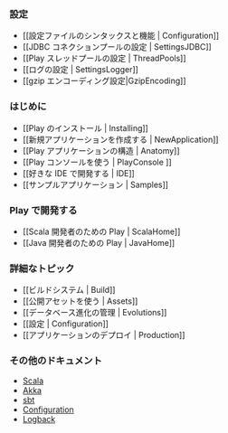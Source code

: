 <!-- translated -->
<!--
### Configuration
-->
### 設定

<!--
- [[Configuration file syntax and features | Configuration]]
- [[Configuring the JDBC connection pool | SettingsJDBC]]
- [[Configuring Play's thread pools | ThreadPools]]
- [[Configuring logging | SettingsLogger]]
- [[Configuring gzip encoding|GzipEncoding]]
-->
- [[設定ファイルのシンタックスと機能 | Configuration]]
- [[JDBC コネクションプールの設定 | SettingsJDBC]]
- [[Play スレッドプールの設定 | ThreadPools]]
- [[ログの設定 | SettingsLogger]]
- [[gzip エンコーディング設定|GzipEncoding]]

<!--
### Getting started
-->
### はじめに

<!--
- [[Installing Play | Installing]]
- [[Creating a new application | NewApplication]]
- [[Anatomy of a Play application | Anatomy]]
- [[Using the Play console | PlayConsole ]]
- [[Setting-up your preferred IDE | IDE]]
- [[Sample applications | Samples]]
-->
- [[Play のインストール | Installing]]
- [[新規アプリケーションを作成する | NewApplication]]
- [[Play アプリケーションの構造 | Anatomy]]
- [[Play コンソールを使う | PlayConsole ]]
- [[好きな IDE で開発する | IDE]]
- [[サンプルアプリケーション | Samples]]

<!--
### Working with Play
-->
### Play で開発する

<!--
- [[Play for Scala developers | ScalaHome]]
- [[Play for Java developers | JavaHome]]
-->
- [[Scala 開発者のための Play | ScalaHome]]
- [[Java 開発者のための Play | JavaHome]]

<!--
### Detailed topics
-->
### 詳細なトピック

<!--
- [[The Build system | Build]]
- [[Working with public assets | Assets]]
- [[Managing database evolutions | Evolutions]]
- [[Configuration | Configuration]]
- [[Deploying your application | Production]]
-->
- [[ビルドシステム | Build]]
- [[公開アセットを使う | Assets]]
- [[データベース進化の管理 | Evolutions]]
- [[設定 | Configuration]]
- [[アプリケーションのデプロイ | Production]]

<!--
### Additional documentations
-->
### その他のドキュメント

- [Scala](http://docs.scala-lang.org/)
- [Akka](http://akka.io/docs/)
- [sbt](http://www.scala-sbt.org/learn.html)
- [Configuration](https://github.com/typesafehub/config)
- [Logback](http://logback.qos.ch/documentation.html)
